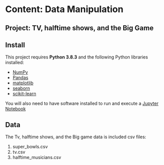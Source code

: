 # Content: Data Manipulation
## Project: TV, halftime shows, and the Big Game


## Install

This project requires **Python 3.8.3** and the following Python libraries installed:

- [NumPy](http://www.numpy.org/)
- [Pandas](http://pandas.pydata.org)
- [matplotlib](http://matplotlib.org/)
- [seaborn](https://seaborn.pydata.org/)
- [scikit-learn](http://scikit-learn.org/stable/)

You will also need to have software installed to run and execute a [Jupyter Notebook](http://ipython.org/notebook.html)



## Data

The Tv, halftime shows, and the Big game data is included csv files:
1) super_bowls.csv
2) tv.csv
3) halftime_musicians.csv
